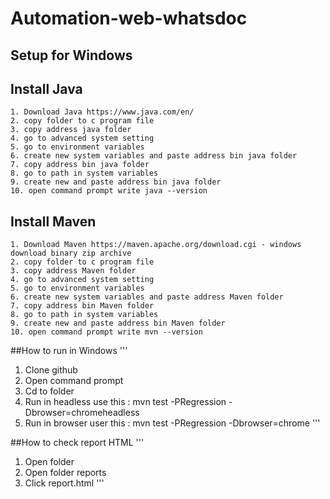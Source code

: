# Automation-web-whatsdoc
## Setup for Windows

## Install Java
```
1. Download Java https://www.java.com/en/
2. copy folder to c program file
3. copy address java folder
4. go to advanced system setting
5. go to environment variables
6. create new system variables and paste address bin java folder
7. copy address bin java folder
8. go to path in system variables
9. create new and paste address bin java folder
10. open command prompt write java --version
```

## Install Maven
```
1. Download Maven https://maven.apache.org/download.cgi - windows download binary zip archive
2. copy folder to c program file
3. copy address Maven folder
4. go to advanced system setting
5. go to environment variables
6. create new system variables and paste address Maven folder
7. copy address bin Maven folder
8. go to path in system variables
9. create new and paste address bin Maven folder
10. open command prompt write mvn --version
```

##How to run in Windows
'''
1. Clone github
2. Open command prompt
3. Cd to folder
4. Run in headless use this : mvn test -PRegression -Dbrowser=chromeheadless
5. Run in browser user this : mvn test -PRegression -Dbrowser=chrome
'''

##How to check report HTML
'''
1. Open folder 
2. Open folder reports
3. Click report.html
'''
